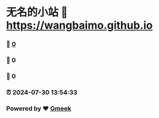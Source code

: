 # 无名的小站 :link: https://wangbaimo.github.io 
### :page_facing_up: [0](https://wangbaimo.github.io/tag.html) 
### :speech_balloon: 0 
### :hibiscus: 0 
### :alarm_clock: 2024-07-30 13:54:33 
### Powered by :heart: [Gmeek](https://github.com/Meekdai/Gmeek)
